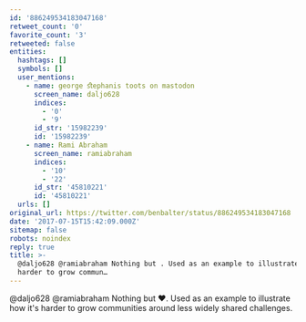 ```yaml
---
id: '886249534183047168'
retweet_count: '0'
favorite_count: '3'
retweeted: false
entities:
  hashtags: []
  symbols: []
  user_mentions:
    - name: george ﬆephanis toots on mastodon
      screen_name: daljo628
      indices:
        - '0'
        - '9'
      id_str: '15982239'
      id: '15982239'
    - name: Rami Abraham
      screen_name: ramiabraham
      indices:
        - '10'
        - '22'
      id_str: '45810221'
      id: '45810221'
  urls: []
original_url: https://twitter.com/benbalter/status/886249534183047168
date: '2017-07-15T15:42:09.000Z'
sitemap: false
robots: noindex
reply: true
title: >-
  @daljo628 @ramiabraham Nothing but . Used as an example to illustrate how it's
  harder to grow commun…
---
```


@daljo628 @ramiabraham Nothing but ♥️. Used as an example to illustrate how it's harder to grow communities around less widely shared challenges.